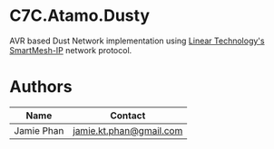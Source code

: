 # C7C.Atamo.Dusty

AVR based Dust Network implementation using [Linear Technology's SmartMesh-IP](http://www.linear.com/products/smartmesh_ip) network protocol.

# Authors
| Name | Contact |
| --- | --- |
| Jamie Phan | jamie.kt.phan@gmail.com |


